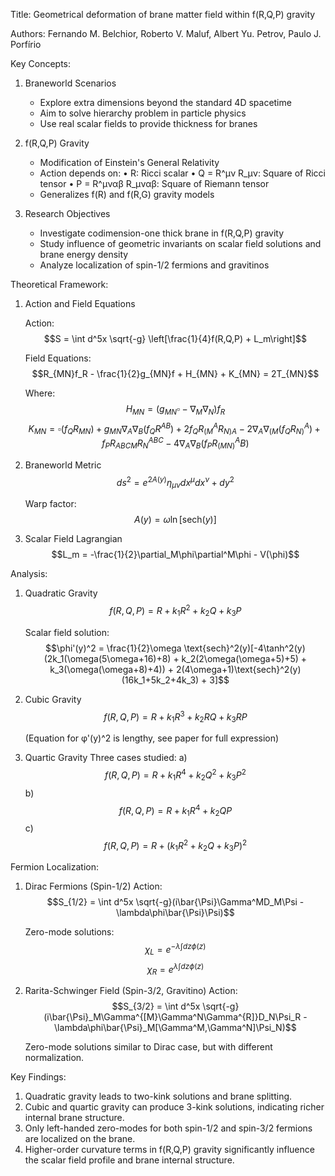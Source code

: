Title: Geometrical deformation of brane matter field within f(R,Q,P) gravity

Authors: Fernando M. Belchior, Roberto V. Maluf, Albert Yu. Petrov, Paulo J. Porfírio

Key Concepts:

1. Braneworld Scenarios
   - Explore extra dimensions beyond the standard 4D spacetime
   - Aim to solve hierarchy problem in particle physics
   - Use real scalar fields to provide thickness for branes

2. f(R,Q,P) Gravity
   - Modification of Einstein's General Relativity
   - Action depends on:
     • R: Ricci scalar
     • Q = R^μν R_μν: Square of Ricci tensor
     • P = R^μναβ R_μναβ: Square of Riemann tensor
   - Generalizes f(R) and f(R,G) gravity models

3. Research Objectives
   - Investigate codimension-one thick brane in f(R,Q,P) gravity
   - Study influence of geometric invariants on scalar field solutions and brane energy density
   - Analyze localization of spin-1/2 fermions and gravitinos

Theoretical Framework:

1. Action and Field Equations
   
   Action:
   $$S = \int d^5x \sqrt{-g} \left[\frac{1}{4}f(R,Q,P) + L_m\right]$$
   
   Field Equations:
   $$R_{MN}f_R - \frac{1}{2}g_{MN}f + H_{MN} + K_{MN} = 2T_{MN}$$
   
   Where:
   $$H_{MN} = (g_{MN}\square - \nabla_M\nabla_N)f_R$$
   $$K_{MN} = \square(f_QR_{MN}) + g_{MN}\nabla_A\nabla_B(f_QR^{AB}) + 2f_QR^A_{(M}R_{N)A} - 2\nabla_A\nabla_{(M}(f_QR^A_{N)}) + f_PR_{ABCM}R^{ABC}_N - 4\nabla_A\nabla_B(f_PR^A_{(MN)}B)$$

2. Braneworld Metric
   $$ds^2 = e^{2A(y)}\eta_{\mu\nu}dx^\mu dx^\nu + dy^2$$
   
   Warp factor:
   $$A(y) = \omega \ln[\text{sech}(y)]$$

3. Scalar Field Lagrangian
   $$L_m = -\frac{1}{2}\partial_M\phi\partial^M\phi - V(\phi)$$

Analysis:

1. Quadratic Gravity
   $$f(R,Q,P) = R + k_1R^2 + k_2Q + k_3P$$
   
   Scalar field solution:
   $$\phi'(y)^2 = \frac{1}{2}\omega \text{sech}^2(y)[-4\tanh^2(y)(2k_1(\omega(5\omega+16)+8) + k_2(2\omega(\omega+5)+5) + k_3(\omega(\omega+8)+4)) + 2(4\omega+1)\text{sech}^2(y)(16k_1+5k_2+4k_3) + 3]$$

2. Cubic Gravity
   $$f(R,Q,P) = R + k_1R^3 + k_2RQ + k_3RP$$
   
   (Equation for φ'(y)^2 is lengthy, see paper for full expression)

3. Quartic Gravity
   Three cases studied:
   a) $$f(R,Q,P) = R + k_1R^4 + k_2Q^2 + k_3P^2$$
   b) $$f(R,Q,P) = R + k_1R^4 + k_2QP$$
   c) $$f(R,Q,P) = R + (k_1R^2 + k_2Q + k_3P)^2$$

Fermion Localization:

1. Dirac Fermions (Spin-1/2)
   Action:
   $$S_{1/2} = \int d^5x \sqrt{-g}(i\bar{\Psi}\Gamma^MD_M\Psi - \lambda\phi\bar{\Psi}\Psi)$$
   
   Zero-mode solutions:
   $$\chi_L = e^{-\lambda\int dz\phi(z)}$$
   $$\chi_R = e^{\lambda\int dz\phi(z)}$$

2. Rarita-Schwinger Field (Spin-3/2, Gravitino)
   Action:
   $$S_{3/2} = \int d^5x \sqrt{-g}(i\bar{\Psi}_M\Gamma^{[M}\Gamma^N\Gamma^{R]}D_N\Psi_R - \lambda\phi\bar{\Psi}_M[\Gamma^M,\Gamma^N]\Psi_N)$$
   
   Zero-mode solutions similar to Dirac case, but with different normalization.

Key Findings:

1. Quadratic gravity leads to two-kink solutions and brane splitting.
2. Cubic and quartic gravity can produce 3-kink solutions, indicating richer internal brane structure.
3. Only left-handed zero-modes for both spin-1/2 and spin-3/2 fermions are localized on the brane.
4. Higher-order curvature terms in f(R,Q,P) gravity significantly influence the scalar field profile and brane internal structure.

